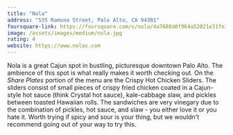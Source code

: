 ```yaml
---
title: "Nola"
address: "535 Ramona Street, Palo Alto, CA 94301"
foursquare-link: https://foursquare.com/v/nola/4a7688a0f964a52021e31fe3
image: /assets/images/medium/nola.jpg
rating: 4
website: https://www.nolas.com
---
```


Nola is a great Cajun spot in bustling, picturesque downtown Palo Alto. The ambience of this spot is what really makes
it worth checking out. On the *Share Plates* portion of the menu are the Crispy Hot Chicken Sliders. The sliders consist
of small pieces of crispy fried chicken coated in a Cajun-style hot sauce (think Crystal hot sauce), kale-cabbage slaw,
and pickles between toasted Hawaiian rolls. The sandwiches are very vinegary due to the combination of pickles, hot
sauce, and slaw - you either love it or you hate it. Worth trying if spicy and sour is your thing, but we wouldn't
recommend going out of your way to try this.
